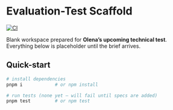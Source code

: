 # Evaluation-Test Scaffold

[![CI](https://github.com/MarkMlynski/test-workspace-olena/actions/workflows/ci.yml/badge.svg)](https://github.com/MarkMlynski/test-workspace-olena/actions/workflows/ci.yml)

Blank workspace prepared for **Olena’s upcoming technical test**.  
Everything below is placeholder until the brief arrives.

## Quick-start

```bash
# install dependencies
pnpm i            # or npm install

# run tests (none yet – will fail until specs are added)
pnpm test         # or npm test

